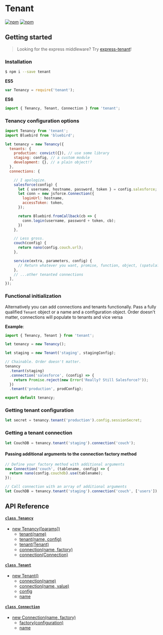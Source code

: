 # Tenant

[![npm](https://img.shields.io/npm/dm/localeval.svg?style=flat-square)](https://www.npmjs.com/package/tenant)
[![npm](https://img.shields.io/npm/v/tenant.svg?style=flat-square)](https://www.npmjs.com/package/tenant)

## Getting started

>Looking for the express middleware? Try [express-tenant](https://www.npmjs.com/package/express-tenant)!

### Installation

```bash
$ npm i --save tenant
```

**ES5**
```js
var Tenancy = require('tenant');
```

**ES6**
```js
import { Tenancy, Tenant, Connection } from 'tenant';
```

### Tenancy configuration options

```js
import Tenancy from 'tenant';
import Bluebird from 'bluebird';

let tenancy = new Tenancy({
  tenants: {
    production: convict({}), // use some library
    staging: config, // a custom module
    development: {}, // a plain object!?
  },
  connections: {

    // I apologize.
    salesforce(config) {
      let { username, hostname, password, token } = config.salesforce;
      let conn = new jsforce.Connection({
        loginUrl: hostname,
        accessToken: token,
      });

      return Bluebird.fromCallback(cb => {
        conn.login(username, password + token, cb);
      })
    },

    // Less gross.
    couch(config) {
      return nano(config.couch.url);
    },

    service(extra, parameters, config) {
      // Return whatever you want, promise, function, object, (spatula?)
    },
    // ...other tenanted connections
  ],
});
```

### Functional initialization

Alternatively you can add connections and tenants functionally. Pass a fully qualified `Tenant` object or a name and a configuration object. Order doesn't matter, connections will populate to tenants and vice versa

__Example__:
```js
import { Tenancy, Tenant } from 'tenant';

let tenancy = new Tenancy();

let staging = new Tenant('staging', stagingConfig);

// Chainable. Order doesn't matter.
tenancy
  .tenant(staging)
  .connection('salesforce', (config) => {
    return Promise.reject(new Error('Really? Still Salesforce?'));
  })
  .tenant('production', prodConfig);

export default tenancy;
```

### Getting tenant configuration
```js
let secret = tenancy.tenant('production').config.sessionSecret;
```

### Getting a tenant connection
```js
let CouchDB = tenancy.tenant('staging').connection('couch');
```

#### Passing additional arguments to the connection factory method
```js
// Define your factory method with additional arguments
new Connection('couch', (tablename, config) => {
  return nano(config.couchdb).use(tablename);
});

// Call connection with an array of additional arguments
let CouchDB = tenancy.tenant('staging').connection('couch', ['users']);
```

## API Reference

#### [`class Tenancy`](https://github.com/SethTippetts/tenant/wiki/Tenancy)
- [new Tenancy([params])](https://github.com/SethTippetts/tenant/wiki/Tenancy#constructor)
  - [tenant(name)](https://github.com/SethTippetts/tenant/wiki/Tenancy#tenant-getter)
  - [tenant(name, config)](https://github.com/SethTippetts/tenant/wiki/Tenancy#tenant-setter)
  - [tenant(Tenant)](https://github.com/SethTippetts/tenant/wiki/Tenancy#tenant-advanced-setter)
  - [connection(name, factory)](https://github.com/SethTippetts/tenant/wiki/Tenancy#connection-setter)
  - [connection(Connection)](https://github.com/SethTippetts/tenant/wiki/Tenancy#connection--advanced-setter)

#### [`class Tenant`](https://github.com/SethTippetts/tenant/wiki/Tenant)
- [new Tenant()](https://github.com/SethTippetts/tenant/wiki/Tenant#constructor)
  - [connection(name)](https://github.com/SethTippetts/tenant/wiki/Tenant#connection-getter)
  - [connection(name, value)](https://github.com/SethTippetts/tenant/wiki/Tenant#connection-setter)
  - [config](https://github.com/SethTippetts/tenant/wiki/Tenant#config)
  - [name](https://github.com/SethTippetts/tenant/wiki/Tenant#name)

#### [`class Connection`](https://github.com/SethTippetts/tenant/wiki/Connection)
- [new Connection(name, factory)](https://github.com/SethTippetts/tenant/wiki/Connection#constructor)
  - [factory(configuration)](https://github.com/SethTippetts/tenant/wiki/Connection#factory)
  - [name](https://github.com/SethTippetts/tenant/wiki/Connection#name)
